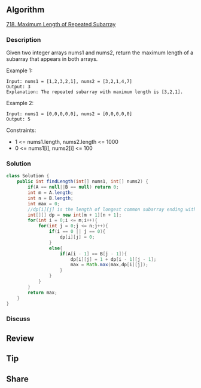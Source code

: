 ## Algorithm

[718. Maximum Length of Repeated Subarray](https://leetcode.com/problems/maximum-length-of-repeated-subarray/)

### Description

Given two integer arrays nums1 and nums2, return the maximum length of a subarray that appears in both arrays.

Example 1:

```
Input: nums1 = [1,2,3,2,1], nums2 = [3,2,1,4,7]
Output: 3
Explanation: The repeated subarray with maximum length is [3,2,1].
```

Example 2:

```
Input: nums1 = [0,0,0,0,0], nums2 = [0,0,0,0,0]
Output: 5
```

Constraints:

- 1 <= nums1.length, nums2.length <= 1000
- 0 <= nums1[i], nums2[i] <= 100

### Solution

```java
class Solution {
    public int findLength(int[] nums1, int[] nums2) {
        if(A == null||B == null) return 0;
        int m = A.length;
        int n = B.length;
        int max = 0;
        //dp[i][j] is the length of longest common subarray ending with nums[i] and nums[j]
        int[][] dp = new int[m + 1][n + 1];
        for(int i = 0;i <= m;i++){
            for(int j = 0;j <= n;j++){
                if(i == 0 || j == 0){
                    dp[i][j] = 0;
                }
                else{
                    if(A[i - 1] == B[j - 1]){
                        dp[i][j] = 1 + dp[i - 1][j - 1];
                        max = Math.max(max,dp[i][j]);
                    }
                }
            }
        }
        return max;
    }
}
```

### Discuss

## Review


## Tip


## Share

